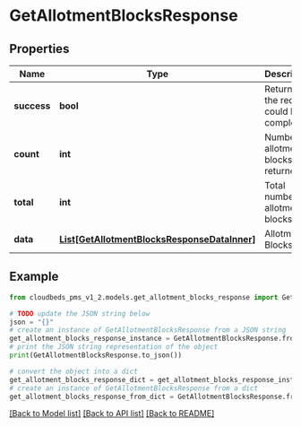 # GetAllotmentBlocksResponse


## Properties

Name | Type | Description | Notes
------------ | ------------- | ------------- | -------------
**success** | **bool** | Returns if the request could be completed | [optional] 
**count** | **int** | Number of allotment blocks returned | [optional] 
**total** | **int** | Total number of allotment blocks | [optional] 
**data** | [**List[GetAllotmentBlocksResponseDataInner]**](GetAllotmentBlocksResponseDataInner.md) | Allotment Blocks | [optional] 

## Example

```python
from cloudbeds_pms_v1_2.models.get_allotment_blocks_response import GetAllotmentBlocksResponse

# TODO update the JSON string below
json = "{}"
# create an instance of GetAllotmentBlocksResponse from a JSON string
get_allotment_blocks_response_instance = GetAllotmentBlocksResponse.from_json(json)
# print the JSON string representation of the object
print(GetAllotmentBlocksResponse.to_json())

# convert the object into a dict
get_allotment_blocks_response_dict = get_allotment_blocks_response_instance.to_dict()
# create an instance of GetAllotmentBlocksResponse from a dict
get_allotment_blocks_response_from_dict = GetAllotmentBlocksResponse.from_dict(get_allotment_blocks_response_dict)
```
[[Back to Model list]](../README.md#documentation-for-models) [[Back to API list]](../README.md#documentation-for-api-endpoints) [[Back to README]](../README.md)



